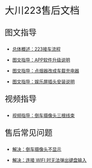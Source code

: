 <p style="font-size:30px;">大川223售后文档</p>

[//]: # (<p style="font-size:25px;font-weight:bold;color:#dc2222;">)
<p style="font-size:25px;">
图文指导
</p>

- [总体概述：223接车流程](image-car-223)

- [图文指导：APP软件升级说明](image-upgrade)

- [图文指导：点烟器改成车载充电器](image-cigerate)

- [图文指导：娱乐屏插头安装说明](image-screen-circuit)

<p style="font-size:25px;">视频指导</p>

- [视频指导：倒车摄像头三根线束](video-backup-circuit)

<p style="font-size:25px;">售后常见问题</p>

- [解决：倒车摄像头不显示](fix-backup-show)

- [解决：连接 WIFI 时无法弹出键盘输入](fix-input)